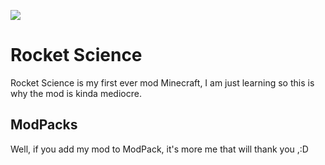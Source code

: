 ![](https://i.postimg.cc/KvyVFQM0/Rocket-Science.png)
# Rocket Science

Rocket Science is my first ever mod Minecraft, I am just learning so this is why the mod is kinda mediocre.

## ModPacks

Well, if you add my mod to ModPack, it's more me that will thank you ,:D
